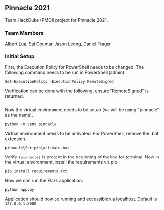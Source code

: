 ## Pinnacle 2021
Team HackDuke (PMOI) project for Pinnacle 2021.

### Team Members
Albert Lua, Sai Coumar, Jason Leong, Daniel Trager

### Initial Setup
First, the Execution Policy for PowerShell needs to be changed. The following command needs to be run in PowerShell (admin).

```
Set-ExecutionPolicy -ExecutionPolicy RemoteSigned
```

Verification can be done with the following, ensure "RemoteSigned" is returned.

```Get-ExecutionPolicy
```

Now the virtual environment needs to be setup (we will be using "pinnacle" as the name).

```
python -m venv pinnacle
```

Virtual environment needs to be activated. For PowerShell, remove the .bat extension.

```
pinnacle\Scripts\activate.bat
```

Verify `(pinnacle)` is present in the beginning of the line for terminal. Now in the virtual environment, install the requirements via pip.

```
pip install requirements.txt
```

Now we can run the Flask application.

```
python app.py
```

Application should now be running and accessible via localhost. Default is `127.0.0.1:5000`
